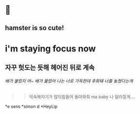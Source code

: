 :hamster:
=========
hamster is so cute!
-------------------

# i'm staying focus now
## 자꾸 헛도는 듯해 헤어진 뒤로 계속
###### 배가 불렀지 어~ 배가 불렀어 나는 너로 가득한데 후회돼 너를 놓쳤다는게 
>	> 익숙해지기가 많이힘들어 돌아와줘 ma baby 나 달라질게....

*e sens
 *simon d
  *HeyLip
